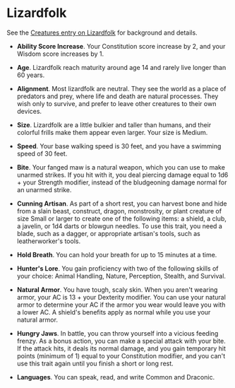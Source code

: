# Lizardfolk
See the [Creatures entry on Lizardfolk](../Creatures/Lizardfolk.md) for background and details.

* **Ability Score Increase**. Your Constitution score increase by 2, and your Wisdom score increases by 1.

* **Age**. Lizardfolk reach maturity around age 14 and rarely live longer than 60 years.

* **Alignment**. Most lizardfolk are neutral. They see the world as a place of predators and prey, where life and death are natural processes. They wish only to survive, and prefer to leave other creatures to their own devices.

* **Size**. Lizardfolk are a little bulkier and taller than humans, and their colorful frills make them appear even larger. Your size is Medium.

* **Speed**. Your base walking speed is 30 feet, and you have a swimming speed of 30 feet.

* **Bite**. Your fanged maw is a natural weapon, which you can use to make unarmed strikes. If you hit with it, you deal piercing damage equal to 1d6 + your Strength modifier, instead of the bludgeoning damage normal for an unarmed strike.

* **Cunning Artisan**. As part of a short rest, you can harvest bone and hide from a slain beast, construct, dragon, monstrosity, or plant creature of size Small or larger to create one of the following items: a shield, a club, a javelin, or 1d4 darts or blowgun needles. To use this trait, you need a blade, such as a dagger, or appropriate artisan's tools, such as leatherworker's tools.

* **Hold Breath**. You can hold your breath for up to 15 minutes at a time.

* **Hunter's Lore**. You gain proficiency with two of the following skills of your choice: Animal Handling, Nature, Perception, Stealth, and Survival.

* **Natural Armor**. You have tough, scaly skin. When you aren't wearing armor, your AC is 13 + your Dexterity modifier. You can use your natural armor to determine your AC if the armor you wear would leave you with a lower AC. A shield's benefits apply as normal while you use your natural armor.

* **Hungry Jaws**. In battle, you can throw yourself into a vicious feeding frenzy. As a bonus action, you can make a special attack with your bite. If the attack hits, it deals its normal damage, and you gain temporary hit points (minimum of 1) equal to your Constitution modifier, and you can't use this trait again until you finish a short or long rest.

* **Languages**. You can speak, read, and write Common and Draconic.
